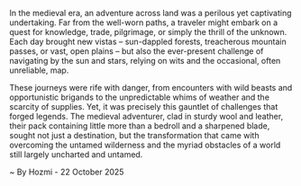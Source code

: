 
In the medieval era, an adventure across land was a perilous yet captivating undertaking. Far from the well-worn paths, a traveler might embark on a quest for knowledge, trade, pilgrimage, or simply the thrill of the unknown. Each day brought new vistas – sun-dappled forests, treacherous mountain passes, or vast, open plains – but also the ever-present challenge of navigating by the sun and stars, relying on wits and the occasional, often unreliable, map.

These journeys were rife with danger, from encounters with wild beasts and opportunistic brigands to the unpredictable whims of weather and the scarcity of supplies. Yet, it was precisely this gauntlet of challenges that forged legends. The medieval adventurer, clad in sturdy wool and leather, their pack containing little more than a bedroll and a sharpened blade, sought not just a destination, but the transformation that came with overcoming the untamed wilderness and the myriad obstacles of a world still largely uncharted and untamed.

~ By Hozmi - 22 October 2025

